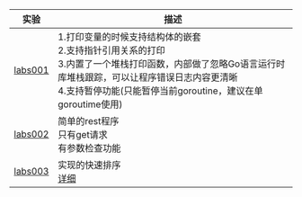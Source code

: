 
| 实验 | 描述 |
| ------ | ------ |
| [labs001](https://github.com/NicholeGit/notes/tree/master/golang/labs001) |1.打印变量的时候支持结构体的嵌套<br>2.支持指针引用关系的打印<br>3.内置了一个堆栈打印函数，内部做了忽略Go语言运行时库堆栈跟踪，可以让程序错误日志内容更清晰<br>4.支持暂停功能(只能暂停当前goroutine，建议在单goroutime使用) |
|[labs002]()|简单的rest程序<br>只有get请求<br>有参数检查功能<br>|
|[labs003]()|实现的快速排序<br>[详细](http://studygolang.com/articles/992)|

